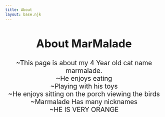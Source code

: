 ```yaml
---
title: About
layout: base.njk
---
```


<h2 style="text-align: center; font-size: 2.5em;"> About MarMalade </h2>
<p style="text-align: center; font-size: 1.5em;">
     ~This page is about my 4 Year old cat name marmalade. <br>
        ~He enjoys eating<br>
            ~Playing with his toys<br>
                ~He enjoys sitting on the porch viewing the birds <br>
            ~Marmalade Has many nicknames <br>
        ~HE IS VERY ORANGE <br>
</p>

